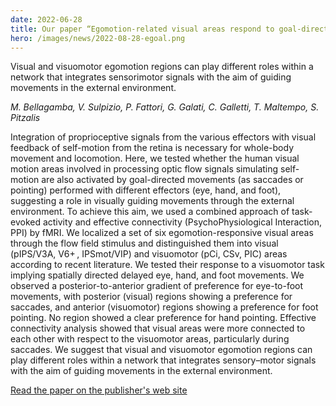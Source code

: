 ```yaml
---
date: 2022-06-28
title: Our paper “Egomotion-related visual areas respond to goal-directed movements” is now out in Brain Structure and Function.
hero: /images/news/2022-08-28-egoal.png
---
```


Visual and visuomotor egomotion regions can play different roles within a network that integrates sensorimotor signals with the aim of guiding movements in the external environment.

*M. Bellagamba, V. Sulpizio, P. Fattori, G. Galati, C. Galletti, T. Maltempo, S. Pitzalis*

Integration of proprioceptive signals from the various effectors with visual feedback of self-motion from the retina is necessary for whole-body movement and locomotion. Here, we tested whether the human visual motion areas involved in processing optic flow signals simulating self-motion are also activated by goal-directed movements (as saccades or pointing) performed with different effectors (eye, hand, and foot), suggesting a role in visually guiding movements through the external environment. To achieve this aim, we used a combined approach of task-evoked activity and effective connectivity (PsychoPhysiological Interaction, PPI) by fMRI. We localized a set of six egomotion-responsive visual areas through the flow field stimulus and distinguished them into visual (pIPS/V3A, V6+ , IPSmot/VIP) and visuomotor (pCi, CSv, PIC) areas according to recent literature. We tested their response to a visuomotor task implying spatially directed delayed eye, hand, and foot movements. We observed a posterior-to-anterior gradient of preference for eye-to-foot movements, with posterior (visual) regions showing a preference for saccades, and anterior (visuomotor) regions showing a preference for foot pointing. No region showed a clear preference for hand pointing. Effective connectivity analysis showed that visual areas were more connected to each other with respect to the visuomotor areas, particularly during saccades. We suggest that visual and visuomotor egomotion regions can play different roles within a network that integrates sensory–motor signals with the aim of guiding movements in the external environment.

[Read the paper on the publisher's web site](https://doi.org/10.1007/s00429-022-02523-9)
